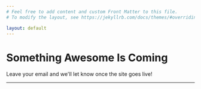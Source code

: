 ```yaml
---
# Feel free to add content and custom Front Matter to this file.
# To modify the layout, see https://jekyllrb.com/docs/themes/#overriding-theme-defaults

layout: default
---
```


# Something Awesome Is Coming

Leave your email and we'll let know once the site goes live!


***
